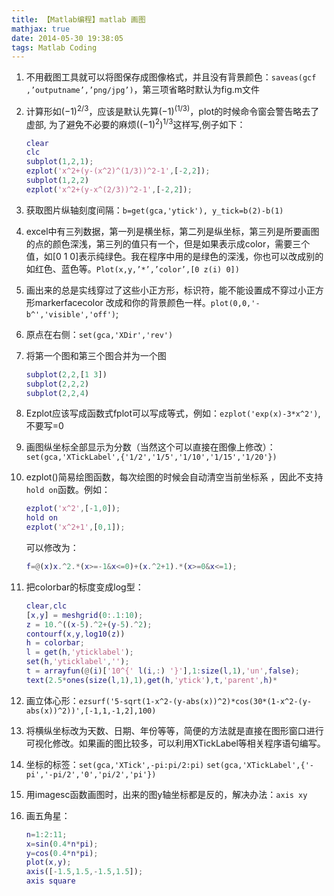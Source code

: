 ```yaml
---
title: 【Matlab编程】matlab 画图
mathjax: true
date: 2014-05-30 19:38:05
tags: Matlab Coding
---
```




1. 不用截图工具就可以将图保存成图像格式，并且没有背景颜色：`saveas(gcf ,’outputname’,’png/jpg’)`，第三项省略时默认为fig.m文件

   <!--more-->

2. 计算形如$(-1)^{2/3}$，应该是默认先算$(-1)^{(1/3)}$，plot的时候命令窗会警告略去了虚部, 为了避免不必要的麻烦$((-1)^2)^{1/3}$这样写,例子如下：

   ```matlab
   clear
   clc
   subplot(1,2,1);
   ezplot('x^2+(y-(x^2)^(1/3))^2-1',[-2,2]);
   subplot(1,2,2)
   ezplot('x^2+(y-x^(2/3))^2-1',[-2,2]);
   ```

3. 获取图片纵轴刻度间隔：`b=get(gca,'ytick'), y_tick=b(2)-b(1)`

4. excel中有三列数据，第一列是横坐标，第二列是纵坐标，第三列是所要画图的点的颜色深浅，第三列的值只有一个，但是如果表示成color，需要三个值，如[0 1 0]表示纯绿色。我在程序中用的是绿色的深浅，你也可以改成别的如红色、蓝色等。`Plot(x,y,’*’,’color’,[0 z(i) 0])`

5. 画出来的总是实线穿过了这些小正方形，标识符，能不能设置成不穿过小正方形markerfacecolor 改成和你的背景颜色一样。`plot(0,0,'-b^','visible','off')`;

6. 原点在右侧：`set(gca,'XDir','rev')`

7. 将第一个图和第三个图合并为一个图

   ```matlab
   subplot(2,2,[1 3])
   subplot(2,2,2)
   subplot(2,2,4)
   ```

8. Ezplot应该写成函数式fplot可以写成等式，例如：`ezplot('exp(x)-3*x^2')`,不要写=0

9. 画图纵坐标全部显示为分数（当然这个可以直接在图像上修改）：`set(gca,'XTickLabel',{'1/2','1/5','1/10','1/15','1/20'})`

10. ezplot()简易绘图函数，每次绘图的时候会自动清空当前坐标系 ，因此不支持`hold on`函数。例如：

    ```matlab
    ezplot('x^2',[-1,0]);
    hold on
    ezplot('x^2+1',[0,1]);
    ```

    可以修改为：

    ```matlab
    f=@(x)x.^2.*(x>=-1&x<=0)+(x.^2+1).*(x>=0&x<=1);
    ```

11. 把colorbar的标度变成log型：

    ```matlab
    clear,clc
    [x,y] = meshgrid(0:.1:10);
    z = 10.^((x-5).^2+(y-5).^2);
    contourf(x,y,log10(z))
    h = colorbar;
    l = get(h,'yticklabel');
    set(h,'yticklabel','');
    t = arrayfun(@(i)['10^{' l(i,:) '}'],1:size(l,1),'un',false);
    text(2.5*ones(size(l,1),1),get(h,'ytick'),t,'parent',h)*
    ```

12. 画立体心形：`ezsurf('5-sqrt(1-x^2-(y-abs(x))^2)*cos(30*(1-x^2-(y-abs(x))^2))',[-1,1,-1,2],100)`

13. 将横纵坐标改为天数、日期、年份等等，简便的方法就是直接在图形窗口进行可视化修改。如果画的图比较多，可以利用XTickLabel等相关程序语句编写。

14. 坐标的标签：`set(gca,'XTick',-pi:pi/2:pi)`
    `set(gca,'XTickLabel',{'-pi','-pi/2','0','pi/2','pi'})`

15. 用imagesc函数画图时，出来的图y轴坐标都是反的，解决办法：`axis xy`

16. 画五角星：

    ```matlab
    n=1:2:11;
    x=sin(0.4*n*pi);
    y=cos(0.4*n*pi);
    plot(x,y);
    axis([-1.5,1.5,-1.5,1.5]);
    axis square
    ```

    

    